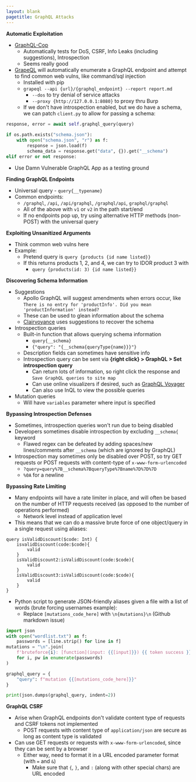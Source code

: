 ```yaml
---
layout: blank
pagetitle: GraphQL Attacks
---
```


**Automatic Exploitation**
- [GraphQL-Cop](https://github.com/dolevf/graphql-cop)
  - Automatically tests for DoS, CSRF, Info Leaks (including suggestions), Introspection
  - Seems really good
- [GrapeQL](https://github.com/AleksaZatezalo/grapeql.git) will automatically enumerate a GraphQL endpoint and attempt to find common web vulns, like command/sql injection
  - Installed with pip
  - `grapeql --api {url}/{graphql_endpoint} --report report.md`
    - `--dos` to try denial of service attacks
    - `--proxy {http://127.0.0.1:8080}` to proxy thru Burp
  - If we don't have introspection enabled, but we do have a schema, we can patch `client.py` to allow for passing a schema:

```python
response, error = await self.graphql_query(query)
        
if os.path.exists("schema.json"):
    with open("schema.json", "r") as f:
        response = json.load(f)
        schema_data = response.get("data", {}).get("__schema")
elif error or not response:
```
- Use Damn Vulnerable GraphQL App as a testing ground

**Finding GraphQL Endpoints**
- Universal query - `query{__typename}`
- Common endpoints:
  - `/graphql`, `/api`, `/api/graphql`, `/graphql/api`, `graphql/graphql`
  - All of the above with `v1` or `v2` in the path start/end
  - If no endpoints pop up, try using alternative HTTP methods (non-POST) with the universal query

**Exploiting Unsanitized Arguments**
- Think common web vulns here
- Example:
  - Pretend query is `query {products {id name listed}}`
  - If this returns products 1, 2, and 4, we can try to IDOR product 3 with 
    - `query {products(id: 3) {id name listed}}`

**Discovering Schema Information**
- Suggestions
  - Apollo GraphQL will suggest amendments when errors occur, like `There is no entry for 'productInfo'. Did you mean 'productInformation' instead?`
  - These can be used to glean information about the schema
  - [Clairvoyance](https://github.com/nikitastupin/clairvoyance) uses suggestions to recover the schema
- Introspection queries
  - Built-in function that allows querying schema information
    - `query{__schema}`
    - `{"query": "{__schema{queryType{name}}}"}`
  - Description fields can sometimes have sensitive info
  - Introspection query can be sent via **{right click} > GraphQL > Set introspection query**
    - Can return lots of information, so right click the response and `Save GraphQL queries to site map` 
    - Can use online visualizers if desired, such as [GraphQL Voyager](https://apis.guru/graphql-voyager/)
    - Can also use InQL to view the possible queries
- Mutation queries
  - Will have `variables` parameter where input is specified

**Bypassing Introspection Defenses**
- Sometimes, introspection queries won't run due to being disabled
- Developers sometimes disable introspection by excluding `__schema{` keyword
  - Flawed regex can be defeated by adding spaces/new lines/comments after `__schema` (which are ignored by GraphQL)
- Introspection may sometimes only be disabled over POST, so try GET requests or POST requests with content-type of `x-www-form-urlencoded` 
  - `?query=query%7B__schema%7BqueryType%7Bname%7D%7D%7D`
  - `%0A` for a newline

**Bypassing Rate Limiting**
- Many endpoints will have a rate limiter in place, and will often be based on the number of HTTP requests received (as opposed to the number of operations performed)
  - Network level instead of application level
- This means that we can do a massive brute force of one object/query in a single request using aliases:

```
query isValidDiscount($code: Int) {
    isvalidDiscount(code:$code){
        valid
    }
    isValidDiscount2:isValidDiscount(code:$code){
        valid
    }
    isValidDiscount3:isValidDiscount(code:$code){
        valid
    }
}
```

- Python script to generate JSON-friendly aliases given a file with a list of words (brute forcing usernames example):
  - Replace `[mutations_code_here]` with `\n{mutations}\n` (Github markdown issue)

```python
import json
with open("wordlist.txt") as f:
    passwords = [line.strip() for line in f]
mutations = "\n".join(
    f'bruteforce{i}: [function](input: {{[input]}}) {{ token success }}'
    for i, pw in enumerate(passwords)
)

graphql_query = {
    "query": f"mutation {{[mutations_code_here]}}"
}

print(json.dumps(graphql_query, indent=2))
```


**GraphQL CSRF**
- Arise when GraphQL endpoints don't validate content type of requests and CSRF tokens not implemented
  - POST requests with content type of `application/json` are secure as long as content type is validated
- Can use GET requests or requests with `x-www-form-urlencoded`, since they can be sent by a browser
  - Either way, need to format it in a URL encoded parameter format (with `=` and `&`)
    - Make sure that `{`, `}`, and `:` (along with other special chars) are URL encoded

